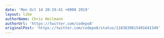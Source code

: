 ```yaml
---
date: 'Mon Oct 14 20:19:41 +0000 2019'
layout: like
authorName: Chris Heilmann
authorUrl: 'https://twitter.com/codepo8'
originalPost: 'https://twitter.com/codepo8/status/1183839815491641349'
---
```


